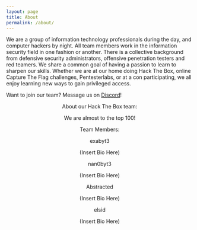 ```yaml
---
layout: page
title: About
permalink: /about/
---
```


We are a group of information technology professionals during the day, and computer hackers by night. All team members work in the information security field in one fashion or another. There is a collective background from defensive security administrators, offensive penetration testers and red teamers. We share a common goal of having a passion to learn to sharpen our skills. Whether we are at our home doing Hack The Box, online Capture The Flag challenges, Pentesterlabs, or at a con participating, we all enjoy learning new ways to gain privileged access.

Want to join our team? Message us on <a href="https://discordapp.com/users/165851543860543488" target="_blank">Discord</a>!

<center>About our Hack The Box team:

We are almost to the top 100!
<script src="https://www.hackthebox.eu/badge/team/1845"></script>

Team Members:

exabyt3
<script src="https://www.hackthebox.eu/badge/24990"></script>
(Insert Bio Here)

nan0byt3
<script src="https://www.hackthebox.eu/badge/25075"></script>
(Insert Bio Here)

Abstracted
<script src="https://www.hackthebox.eu/badge/114437"></script>
(Insert Bio Here)

elsid
<script src="https://www.hackthebox.eu/badge/27474"></script>
(Insert Bio Here)
</center>
